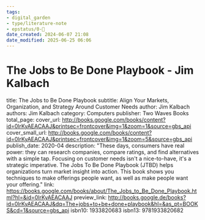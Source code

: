 ```yaml
---
tags: 
- digital_garden
- type/literature-note
- epstatus/0-🌰
date_created: 2024-06-07 21:08
date_modified: 2025-06-25 06:06
---
```

# The Jobs to Be Done Playbook - Jim Kalbach

title: The Jobs to Be Done Playbook
subtitle: Align Your Markets, Organization, and Strategy Around Customer Needs
author: Jim Kalbach
authors: Jim Kalbach
category: Computers
publisher: Two Waves Books
total_page: 
cover_url: http://books.google.com/books/content?id=0lrKyAEACAAJ&printsec=frontcover&img=1&zoom=1&source=gbs_api
cover_small_url: http://books.google.com/books/content?id=0lrKyAEACAAJ&printsec=frontcover&img=1&zoom=5&source=gbs_api
publish_date: 2020-04
description: "These days, consumers have real power: they can research companies, compare ratings, and find alternatives with a simple tap. Focusing on customer needs isn't a nice-to-have, it's a strategic imperative. The Jobs To Be Done Playbook (JTBD) helps organizations turn market insight into action. This book shows you techniques to make offerings people want, as well as make people want your offering."
link: https://books.google.com/books/about/The_Jobs_to_Be_Done_Playbook.html?hl=&id=0lrKyAEACAAJ
preview_link: http://books.google.de/books?id=0lrKyAEACAAJ&dq=The+jobs+to+be+done+playbook&hl=&as_pt=BOOKS&cd=1&source=gbs_api
isbn10: 1933820683
isbn13: 9781933820682

